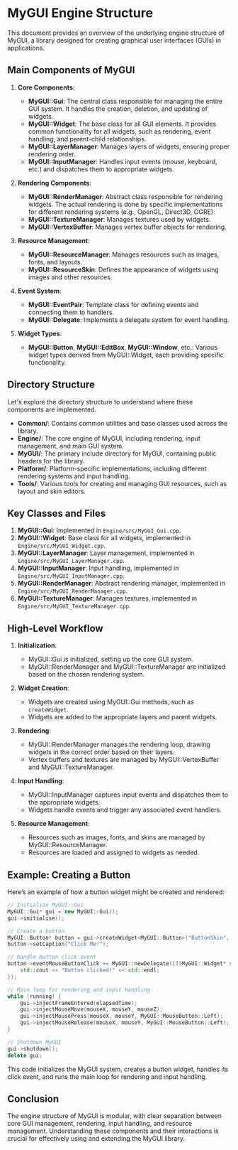 
# MyGUI Engine Structure

This document provides an overview of the underlying engine structure of MyGUI, a library designed for creating graphical user interfaces (GUIs) in applications.

## Main Components of MyGUI

1. **Core Components**:
   - **MyGUI::Gui**: The central class responsible for managing the entire GUI system. It handles the creation, deletion, and updating of widgets.
   - **MyGUI::Widget**: The base class for all GUI elements. It provides common functionality for all widgets, such as rendering, event handling, and parent-child relationships.
   - **MyGUI::LayerManager**: Manages layers of widgets, ensuring proper rendering order.
   - **MyGUI::InputManager**: Handles input events (mouse, keyboard, etc.) and dispatches them to appropriate widgets.

2. **Rendering Components**:
   - **MyGUI::RenderManager**: Abstract class responsible for rendering widgets. The actual rendering is done by specific implementations for different rendering systems (e.g., OpenGL, Direct3D, OGRE).
   - **MyGUI::TextureManager**: Manages textures used by widgets.
   - **MyGUI::VertexBuffer**: Manages vertex buffer objects for rendering.

3. **Resource Management**:
   - **MyGUI::ResourceManager**: Manages resources such as images, fonts, and layouts.
   - **MyGUI::ResourceSkin**: Defines the appearance of widgets using images and other resources.

4. **Event System**:
   - **MyGUI::EventPair**: Template class for defining events and connecting them to handlers.
   - **MyGUI::Delegate**: Implements a delegate system for event handling.

5. **Widget Types**:
   - **MyGUI::Button**, **MyGUI::EditBox**, **MyGUI::Window**, etc.: Various widget types derived from MyGUI::Widget, each providing specific functionality.

## Directory Structure

Let's explore the directory structure to understand where these components are implemented.

- **Common/**: Contains common utilities and base classes used across the library.
- **Engine/**: The core engine of MyGUI, including rendering, input management, and main GUI system.
- **MyGUI/**: The primary include directory for MyGUI, containing public headers for the library.
- **Platform/**: Platform-specific implementations, including different rendering systems and input handling.
- **Tools/**: Various tools for creating and managing GUI resources, such as layout and skin editors.

## Key Classes and Files

1. **MyGUI::Gui**: Implemented in `Engine/src/MyGUI_Gui.cpp`.
2. **MyGUI::Widget**: Base class for all widgets, implemented in `Engine/src/MyGUI_Widget.cpp`.
3. **MyGUI::LayerManager**: Layer management, implemented in `Engine/src/MyGUI_LayerManager.cpp`.
4. **MyGUI::InputManager**: Input handling, implemented in `Engine/src/MyGUI_InputManager.cpp`.
5. **MyGUI::RenderManager**: Abstract rendering manager, implemented in `Engine/src/MyGUI_RenderManager.cpp`.
6. **MyGUI::TextureManager**: Manages textures, implemented in `Engine/src/MyGUI_TextureManager.cpp`.

## High-Level Workflow

1. **Initialization**:
   - MyGUI::Gui is initialized, setting up the core GUI system.
   - MyGUI::RenderManager and MyGUI::TextureManager are initialized based on the chosen rendering system.

2. **Widget Creation**:
   - Widgets are created using MyGUI::Gui methods, such as `createWidget`.
   - Widgets are added to the appropriate layers and parent widgets.

3. **Rendering**:
   - MyGUI::RenderManager manages the rendering loop, drawing widgets in the correct order based on their layers.
   - Vertex buffers and textures are managed by MyGUI::VertexBuffer and MyGUI::TextureManager.

4. **Input Handling**:
   - MyGUI::InputManager captures input events and dispatches them to the appropriate widgets.
   - Widgets handle events and trigger any associated event handlers.

5. **Resource Management**:
   - Resources such as images, fonts, and skins are managed by MyGUI::ResourceManager.
   - Resources are loaded and assigned to widgets as needed.

## Example: Creating a Button

Here’s an example of how a button widget might be created and rendered:

```cpp
// Initialize MyGUI::Gui
MyGUI::Gui* gui = new MyGUI::Gui();
gui->initialise();

// Create a button
MyGUI::Button* button = gui->createWidget<MyGUI::Button>("ButtonSkin", MyGUI::IntCoord(10, 10, 100, 30), MyGUI::Align::Default);
button->setCaption("Click Me!");

// Handle button click event
button->eventMouseButtonClick += MyGUI::newDelegate([](MyGUI::Widget* sender) {
    std::cout << "Button clicked!" << std::endl;
});

// Main loop for rendering and input handling
while (running) {
    gui->injectFrameEntered(elapsedTime);
    gui->injectMouseMove(mouseX, mouseY, mouseZ);
    gui->injectMousePress(mouseX, mouseY, MyGUI::MouseButton::Left);
    gui->injectMouseRelease(mouseX, mouseY, MyGUI::MouseButton::Left);
}

// Shutdown MyGUI
gui->shutdown();
delete gui;
```

This code initializes the MyGUI system, creates a button widget, handles its click event, and runs the main loop for rendering and input handling.

## Conclusion

The engine structure of MyGUI is modular, with clear separation between core GUI management, rendering, input handling, and resource management. Understanding these components and their interactions is crucial for effectively using and extending the MyGUI library.
